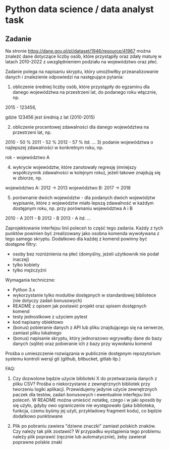# Python data science / data analyst task

## Zadanie

Na stronie https://dane.gov.pl/pl/dataset/1946/resource/41967 można znaleźć dane dotyczące liczby osób, które przystąpiły oraz zdały maturę w latach 2010-2022 z uwzględnieniem podziału na województwo oraz płeć.

Zadanie polega na napisaniu skryptu, który umożliwiłby przeanalizowanie danych i znalezienie odpowiedzi na następujące pytania:

1) obliczenie średniej liczby osób, które przystąpiły do egzaminu dla danego województwa na przestrzeni lat, do podanego roku włącznie, np.

2015 - 123456,

gdzie 123456 jest średnią z lat (2010-2015)

2) obliczenie procentowej zdawalności dla danego województwa na przestrzeni lat, np.

2010 - 50 %
2011 - 52 %
2012 - 57 %
itd. ...
3) podanie województwa o najlepszej zdawalności w konkretnym roku, np.

rok - województwo A

4) wykrycie województw, które zanotowały regresję (mniejszy współczynnik zdawalności w kolejnym roku), jeżeli takowe znajdują się w zbiorze, np.

województwo A: 2012 -> 2013
województwo B: 2017 -> 2018

5) porównanie dwóch województw - dla podanych dwóch województw wypisanie, które z województw miało lepszą zdawalność w każdym dostępnym roku, np. przy porównaniu województwa A i B

2010 - A
2011 - B
2012 - B
2013 - A
itd. ...

Zaprojektowanie interfejsu linii poleceń to część tego zadania. Każdy z tych punktów powinien być zrealizowany jako osobna komenda wywoływana z tego samego skryptu. Dodatkowo dla każdej z komend powinny być dostępne filtry:
- osoby bez rozróżnienia na płeć (domyślny, jeżeli użytkownik nie podał inaczej)
- tylko kobiety
- tylko mężczyźni

Wymagania techniczne:

- Python 3.x
- wykorzystanie tylko modułów dostępnych w standardowej bibliotece (nie dotyczy zadań bonusowych)
- README z opisem jak postawić projekt oraz spisem dostępnych komend
- testy jednostkowe z użyciem pytest
- kod napisany obiektowo
- (bonus) pobieranie danych z API lub pliku znajdującego się na serwerze, zamiast pliku lokalnego
- (bonus) napisanie skryptu, który jednorazowo wgrywałby dane do bazy danych (sqlite) oraz pobieranie ich z bazy przy wywołaniu komend

Prośba o umieszczenie rozwiązania w publicznie dostępnym repozytorium systemu kontroli wersji git (github, bitbucket, gitlab itp.)

FAQ:

1) Czy dozwolone będzie użycie biblioteki X do przetwarzania danych z pliku CSV?
Prośba o niekorzystanie z zewnętrznych bibliotek przy tworzeniu logiki aplikacji. Przewidujemy jedynie użycie zewnętrznych paczek dla testów, zadań bonusowych i ewentualnie interfejsu linii poleceń. 
W README można umieścić notatkę, czego i w jaki sposób by się użyło, gdyby owo ograniczenie nie występowało (jaka biblioteka, funkcja, czemu byśmy jej użyli, przykładowy fragment kodu), co będzie dodatkowo punktowane

2) Plik po pobraniu zawiera "dziwne znaczki" zamiast polskich znaków. Czy należy tak plik zostawić?
W przypadku wystąpienia tego problemu należy plik poprawić (ręcznie lub automatycznie), żeby zawierał poprawne polskie znaki

